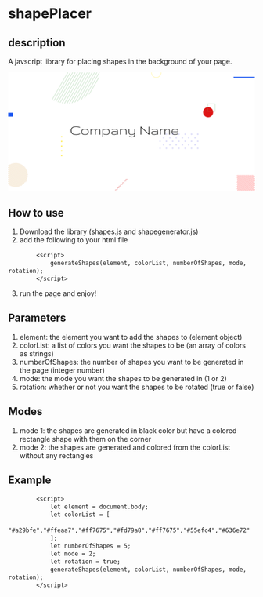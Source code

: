 # shapePlacer

## description
A javscript library for placing shapes in the background of your page. 

![An example of the library working](/images/placeholder.png)


## How to use
1. Download the library (shapes.js and shapegenerator.js)
2. add the following to your html file
```
        <script>
            generateShapes(element, colorList, numberOfShapes, mode, rotation);
        </script>
```
3. run the page and enjoy!

## Parameters
1. element: the element you want to add the shapes to (element object)
2. colorList: a list of colors you want the shapes to be (an array of colors as strings)
3. numberOfShapes: the number of shapes you want to be generated in the page (integer number)
4. mode: the mode you want the shapes to be generated in (1 or 2)
5. rotation: whether or not you want the shapes to be rotated (true or false)

## Modes
1. mode 1: the shapes are generated in black color but have a colored rectangle shape with them on the corner
2. mode 2: the shapes are generated and colored from the colorList without any rectangles

## Example
```
        <script>
            let element = document.body;
            let colorList = [
                "#a29bfe","#ffeaa7","#ff7675","#fd79a8","#ff7675","#55efc4","#636e72"
            ];
            let numberOfShapes = 5;
            let mode = 2;
            let rotation = true;
            generateShapes(element, colorList, numberOfShapes, mode, rotation);
        </script>
```
